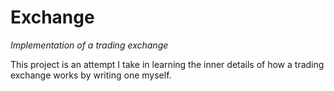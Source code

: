 # Exchange

*Implementation of a trading exchange*

This project is an attempt I take in learning the inner details of how a trading exchange works by writing one myself.


